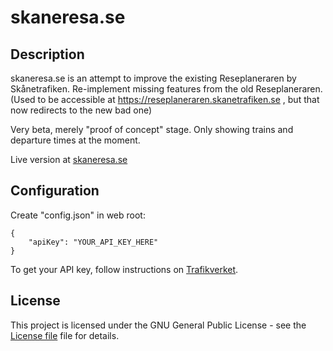 # skaneresa.se

## Description

skaneresa.se is an attempt to improve the existing Reseplaneraren by Skånetrafiken.
Re-implement missing features from the old Reseplaneraren.
(Used to be accessible at https://reseplaneraren.skanetrafiken.se , but that now redirects to the new bad one)

Very beta, merely "proof of concept" stage. Only showing trains and departure times at the moment.

Live version at [skaneresa.se](https://skaneresa.se)

## Configuration
Create "config.json" in web root:

```
{
    "apiKey": "YOUR_API_KEY_HERE"
}
```

To get your API key, follow instructions on [Trafikverket](https://www.trafikverket.se/e-tjanster/trafikverkets-oppna-api-for-trafikinformation/).

## License
This project is licensed under the GNU General Public License - see the [License file](LICENSE) file for details.